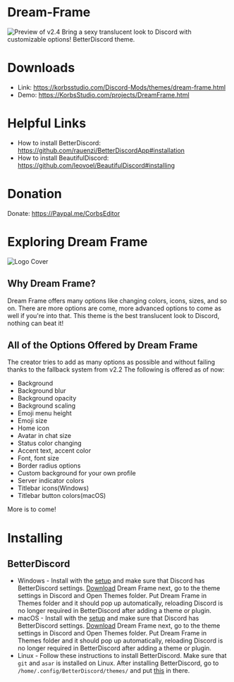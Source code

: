 # Dream-Frame
![Preview of v2.4](https://i.imgur.com/0wJg9ix.png)
Bring a sexy translucent look to Discord with customizable options! BetterDiscord theme.
# Downloads
* Link: https://korbsstudio.com/Discord-Mods/themes/dream-frame.html
* Demo: https://KorbsStudio.com/projects/DreamFrame.html
# Helpful Links
* How to install BetterDiscord: https://github.com/rauenzi/BetterDiscordApp#installation
* How to install BeautifulDiscord: https://github.com/leovoel/BeautifulDiscord#installing
# Donation
Donate: https://Paypal.me/CorbsEditor
# Exploring Dream Frame
![Logo Cover](https://pbs.twimg.com/media/DxEDJcCUcAAIDA5.jpg)
## Why Dream Frame?
Dream Frame offers many options like changing colors, icons, sizes, and so on. There are more options are come, more advanced options to come as well if you're into that. This theme is the best translucent look to Discord, nothing can beat it!
## All of the Options Offered by Dream Frame
The creator tries to add as many options as possible and without failing thanks to the fallback system from v2.2
The following is offered as of now:
* Background
* Background blur
* Background opacity
* Background scaling
* Emoji menu height
* Emoji size
* Home icon
* Avatar in chat size
* Status color changing
* Accent text, accent color
* Font, font size
* Border radius options
* Custom background for your own profile
* Server indicator colors
* Titlebar icons(Windows)
* Titlebar button colors(macOS)

More is to come! 

# Installing 
## BetterDiscord
* Windows -
Install with the [setup](https://github.com/rauenzi/BetterDiscordApp/releases/download/0.3.1/BandagedBD_Windows.exe) and make sure that Discord has BetterDiscord settings. [Download](https://cdn.discordapp.com/attachments/528696134118539267/528696159821234179/DreamFrame.theme.css) Dream Frame next, go to the theme settings in Discord and Open Themes folder. Put Dream Frame in Themes folder and it should pop up automatically, reloading Discord is no longer required in BetterDiscord after adding a theme or plugin. 
* macOS -
Install with the [setup](https://github.com/rauenzi/BetterDiscordApp/releases/download/0.3.1/BandagedBD_Mac.zip) and make sure that Discord has BetterDiscord settings. [Download](https://cdn.discordapp.com/attachments/528696134118539267/528696159821234179/DreamFrame.theme.css) Dream Frame next, go to the theme settings in Discord and Open Themes folder. Put Dream Frame in Themes folder and it should pop up automatically, reloading Discord is no longer required in BetterDiscord after adding a theme or plugin.
* Linux -
Follow these instructions to install BetterDiscord. Make sure that `git` and `asar` is installed on Linux. After installing BetterDiscord, go to `/home/.config/BetterDiscord/themes/` and put [this](https://cdn.discordapp.com/attachments/528696134118539267/528696159821234179/DreamFrame.theme.css) in there.
